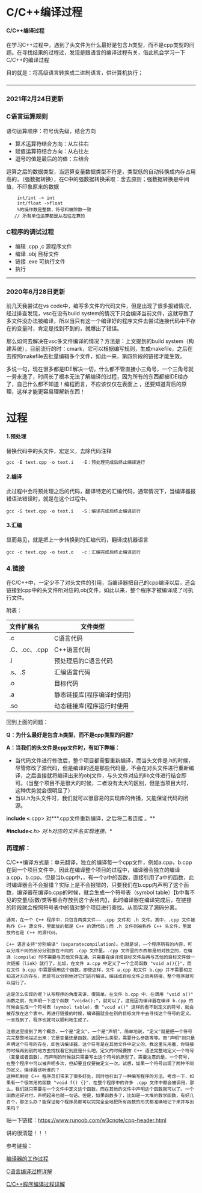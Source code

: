 # C/C++编译过程


#### C/C++编译过程

在学习C++过程中，遇到了头文件为什么最好是包含.h类型，而不是cpp类型的问题。在寻找结果的过程过，发现是跟语言的编译过程有关，借此机会学习一下C/C++的编译过程

目的就是：将高级语言转换成二进制语言，供计算机执行；

### 

---

### 2021年2月24日更新

### C语言运算规则

语句运算顺序：符号优先级，结合方向

- 算术运算符结合方向：从左往右
- 赋值运算符结合方向：从右往左
- 逗号的值是最后的的值：左结合

运算之后的数据类型，当运算变量数据类型不符是，类型低的自动转换成内存占用高的，（强数据转换），在C中的强数据转换采取：舍去原则；强数据转换是中间值，不印象原来的数据

```
    int/int -> int
    int/float ->float
    %的操作数是整数，符号和被除数一致
   // 所有单位运算都是从右往左算的
```



### C程序的调试过程

- 编辑    .cpp ,c 源程序文件
- 编译    .obj      目标文件
- 链接   .exe     可执行文件
- 执行

------

### 2020年6月28日更新

前几天我尝试在vs code中，编写多文件的代码文件，但是出现了很多报错情况，经过排查发现，vsc在没有build system的情况下只会编译当前文件，这就导致了多文件没办法被编译，所以当只有这一个编译好的程序文件去尝试连接代码中不存在的变量时，肯定是找到不到的，就爆出了错误。

那么如何去解决在vsc多文件编译的情况？方法是：上文提到的build system（构建系统），目前流行的时：cmark，它可以根据编写规则，生成makefile，之后在去按照makefile去批量编辑多个文件，如此一来，第四阶段的链接才能生效。

多说一句，现在很多都是IDE解决一切，什么都不管直接小三角号，一个三角号就一劳永逸了，时间长了根本无法了解编译的过程，因为所有的东西都被IDE给办了，自己什么都不知道！编程而言，不应该仅仅在表面上 ，还要知道背后的原理，这样才能更容易理解新东西！



# 过程

#### 1.预处理

替换代码中的头文件，宏定义，去除代码注释

```cpp
gcc -E text.cpp -o text.i   -E：预处理完成后终止编译进行
```

#### 2.编译

此过程中会将预处理之后的代码，翻译特定的汇编代码，通常情况下，当编译器报错语法错误时，就是在这个过程中。

```
gcc -S text.cpp -o text.i   -S：编译完成后终止编译进行
```

#### 3.汇编

显而易见，就是把上一步转换到的汇编代码，翻译成机器语言

```
gcc -c text.cpp -o text.o   -c：汇编完成后终止编译进行
```

### 4.链接

在C/C++中，一定少不了对头文件的引用，当编译器把自己的cpp编译以后，还会链接到cpp中的头文件所对应的,obj文件，如此以来，整个程序才被编译成了可执行文件。

附表：

| 文件扩展名    | 文件类型                   |
| :------------ | -------------------------- |
| .c            | C语言代码                  |
| .C、.cc、.cpp | C++语言代码                |
| .i            | 预处理后的C语言代码        |
| .s、.S        | 汇编语言代码               |
| .o            | 目标代码                   |
| .a            | 静态链接库(程序编译时使用) |
| .so           | 动态链接库(程序运行时使用  |



回到上面的问题：

**Q：为什么最好是包含.h类型，而不是cpp类型的问题?**

**A：当我们的头文件是cpp文件时，有如下弊端：**

- 当代码文件进行修改后，整个项目都需要重新编译，而当头文件是.h的时候，尽管修改了源代码，但是编译的还是那些代码量，不会在对头文件进行重新编译，之后直接就将编译出来的obj文件，与头文件对应的lib文件进行结合即可。（当整个项目不是很大的时候，二者没有太大的区别，但是当项目大时，这种优势就会很明显了）
- 当以.h为头文件时，我们就可以很容易的实现库的传播，又能保证代码的闭源。



**include <**.cpp>   对\*\*\*.cpp文件重新编译，之后将二者连接 。**

**#include<***.h>   对.h对应的文件名实现连接。**



### 再理解：

C/C++编译方式是：单元翻译，独立的编译每一个cpp文件，例如a.cpp，b.cpp在同一个项目文件中，因此在编译整个项目的过程中，编译器会独立的编译a.cpp，b.cpp。但是当b.cpp中，，有一个a中的函数，直接引用了a中的函数，此时编译器会不会报错？实际上是不会报错的，只要我们在b.cpp内声明了这个函数，编译器在编译b.cpp的时候，就会生成一个符号表（symbol table）【b中看不见的变量/函数/类等都会存放到这个表格内】，此时编译器在编译完成后，在链接的阶段就会按照符号表中的值对整个项目进行查找。从而实现了源码分离。

```
通常，在一个 C++ 程序中，只包含两类文件—— .cpp 文件和 .h 文件。其中，.cpp 文件被称作 C++ 源文件，里面放的都是 C++ 的源代码；而 .h 文件则被称作 C++ 头文件，里面放的也是 C++ 的源代码。

C++ 语言支持"分别编译"（separatecompilation）。也就是说，一个程序所有的内容，可以分成不同的部分分别放在不同的 .cpp 文件里。.cpp 文件里的东西都是相对独立的，在编译（compile）时不需要与其他文件互通，只需要在编译成目标文件后再与其他的目标文件做一次链接（link）就行了。比如，在文件 a.cpp 中定义了一个全局函数 "void a(){}"，而在文件 b.cpp 中需要调用这个函数。即使这样，文件 a.cpp 和文件 b.cpp 并不需要相互知道对方的存在，而是可以分别地对它们进行编译，编译成目标文件之后再链接，整个程序就可以运行了。

这是怎么实现的呢？从写程序的角度来讲，很简单。在文件 b.cpp 中，在调用 "void a()" 函数之前，先声明一下这个函数 "voida();"，就可以了。这是因为编译器在编译 b.cpp 的时候会生成一个符号表（symbol table），像 "void a()" 这样的看不到定义的符号，就会被存放在这个表中。再进行链接的时候，编译器就会在别的目标文件中去寻找这个符号的定义。一旦找到了，程序也就可以顺利地生成了。

注意这里提到了两个概念，一个是"定义"，一个是"声明"。简单地说，"定义"就是把一个符号完完整整地描述出来：它是变量还是函数，返回什么类型，需要什么参数等等。而"声明"则只是声明这个符号的存在，即告诉编译器，这个符号是在其他文件中定义的，我这里先用着，你链接的时候再到别的地方去找找看它到底是什么吧。定义的时候要按 C++ 语法完整地定义一个符号（变量或者函数），而声明的时候就只需要写出这个符号的原型了。需要注意的是，一个符号，在整个程序中可以被声明多次，但却要且仅要被定义一次。试想，如果一个符号出现了两种不同的定义，编译器该听谁的？
这种机制给 C++ 程序员们带来了很多好处，同时也引出了一种编写程序的方法。考虑一下，如果有一个很常用的函数 "void f() {}"，在整个程序中的许多 .cpp 文件中都会被调用，那么，我们就只需要在一个文件中定义这个函数，而在其他的文件中声明这个函数就可以了。一个函数还好对付，声明起来也就一句话。但是，如果函数多了，比如是一大堆的数学函数，有好几百个，那怎么办？能保证每个程序员都可以完完全全地把所有函数的形式都准确地记下来并写出来吗？
```

贴一下链接：https://www.runoob.com/w3cnote/cpp-header.html

讲的很清楚！！！

参考链接：

[编译器的工作过程](http://www.ruanyifeng.com/blog/2014/11/compiler.html)

[C语言编译过程详解](https://www.cnblogs.com/CarpenterLee/p/5994681.html)

[C/C++程序编译过程详解](https://www.cnblogs.com/mickole/articles/3659112.html)

